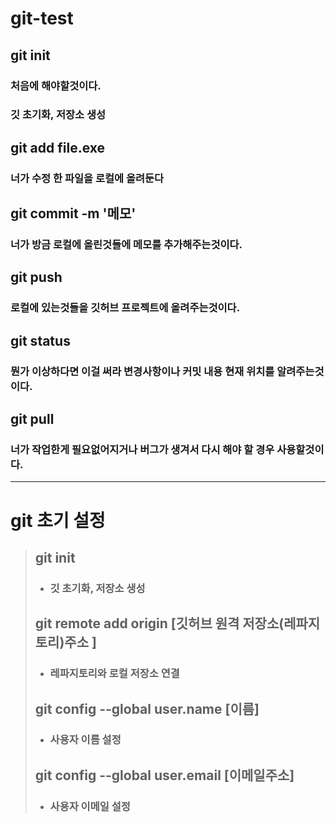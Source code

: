 # git-test

## git init
### 처음에 해야할것이다.
### 깃 초기화, 저장소 생성

## git add file.exe
### 너가 수정 한 파일을 로컬에 올려둔다

## git commit -m '메모'
### 너가 방금 로컬에 올린것들에 메모를 추가해주는것이다.

## git push
### 로컬에 있는것들을 깃허브 프로젝트에 올려주는것이다.

## git status
### 뭔가 이상하다면 이걸 써라 변경사항이나 커밋 내용 현재 위치를 알려주는것이다.

## git pull
### 너가 작업한게 필요없어지거나 버그가 생겨서 다시 해야 할 경우 사용할것이다.

---


# git 초기 설정
> ## git init
>  - ### 깃 초기화, 저장소 생성
> ## git remote add origin [깃허브 원격 저장소(레파지토리)주소 ]
>  - ### 레파지토리와 로컬 저장소 연결
> ## git config --global user.name [이름]
>  - ### 사용자 이름 설정
> ## git config --global user.email [이메일주소]
>  - ### 사용자 이메일 설정
